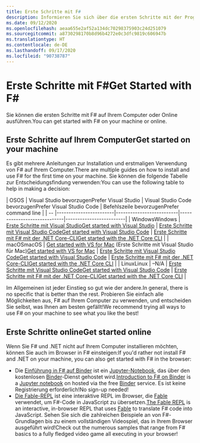 ```yaml
---
title: Erste Schritte mit F#
description: Informieren Sie sich über die ersten Schritte mit der Programmiersprache F#.
ms.date: 09/12/2020
ms.openlocfilehash: aeaa655e2af52a134dc70298375903c24d251079
ms.sourcegitcommit: a8730298170b8d96b4272e0c3dfc9819c606947b
ms.translationtype: HT
ms.contentlocale: de-DE
ms.lasthandoff: 09/17/2020
ms.locfileid: "90738787"
---
```

# <a name="get-started-with-f"></a><span data-ttu-id="fd111-103">Erste Schritte mit F\#</span><span class="sxs-lookup"><span data-stu-id="fd111-103">Get Started with F\#</span></span>

<span data-ttu-id="fd111-104">Sie können die ersten Schritte mit F# auf Ihrem Computer oder Online ausführen.</span><span class="sxs-lookup"><span data-stu-id="fd111-104">You can get started with F# on your machine or online.</span></span>

## <a name="get-started-on-your-machine"></a><span data-ttu-id="fd111-105">Erste Schritte auf Ihrem Computer</span><span class="sxs-lookup"><span data-stu-id="fd111-105">Get started on your machine</span></span>

<span data-ttu-id="fd111-106">Es gibt mehrere Anleitungen zur Installation und erstmaligen Verwendung von F# auf Ihrem Computer.</span><span class="sxs-lookup"><span data-stu-id="fd111-106">There are multiple guides on how to install and use F# for the first time on your machine.</span></span>  <span data-ttu-id="fd111-107">Sie können die folgende Tabelle zur Entscheidungsfindung verwenden:</span><span class="sxs-lookup"><span data-stu-id="fd111-107">You can use the following table to help in making a decision:</span></span>

| <span data-ttu-id="fd111-108">OS</span><span class="sxs-lookup"><span data-stu-id="fd111-108">OS</span></span> | <span data-ttu-id="fd111-109">Visual Studio bevorzugen</span><span class="sxs-lookup"><span data-stu-id="fd111-109">Prefer Visual Studio</span></span> | <span data-ttu-id="fd111-110">Visual Studio Code bevorzugen</span><span class="sxs-lookup"><span data-stu-id="fd111-110">Prefer Visual Studio Code</span></span> | <span data-ttu-id="fd111-111">Befehlszeile bevorzugen</span><span class="sxs-lookup"><span data-stu-id="fd111-111">Prefer command line</span></span> |
| -- |------------------------|--------------------------|-----------------------------|-------------------------|
| <span data-ttu-id="fd111-112">Windows</span><span class="sxs-lookup"><span data-stu-id="fd111-112">Windows</span></span> | [<span data-ttu-id="fd111-113">Erste Schritte mit Visual Studio</span><span class="sxs-lookup"><span data-stu-id="fd111-113">Get started with Visual Studio</span></span>](get-started-visual-studio.md) | [<span data-ttu-id="fd111-114">Erste Schritte mit Visual Studio Code</span><span class="sxs-lookup"><span data-stu-id="fd111-114">Get started with Visual Studio Code</span></span>](get-started-vscode.md) | [<span data-ttu-id="fd111-115">Erste Schritte mit F# mit der .NET Core-CLI</span><span class="sxs-lookup"><span data-stu-id="fd111-115">Get started with the .NET Core CLI</span></span>](get-started-command-line.md) |
| <span data-ttu-id="fd111-116">macOS</span><span class="sxs-lookup"><span data-stu-id="fd111-116">macOS</span></span> | <span data-ttu-id="fd111-117">[Get started with VS for Mac](get-started-with-visual-studio-for-mac.md) (Erste Schritte mit Visual Studio für Mac)</span><span class="sxs-lookup"><span data-stu-id="fd111-117">[Get started with VS for Mac](get-started-with-visual-studio-for-mac.md)</span></span> | [<span data-ttu-id="fd111-118">Erste Schritte mit Visual Studio Code</span><span class="sxs-lookup"><span data-stu-id="fd111-118">Get started with Visual Studio Code</span></span>](get-started-vscode.md) | [<span data-ttu-id="fd111-119">Erste Schritte mit F# mit der .NET Core-CLI</span><span class="sxs-lookup"><span data-stu-id="fd111-119">Get started with the .NET Core CLI</span></span>](get-started-command-line.md) |
| <span data-ttu-id="fd111-120">Linux</span><span class="sxs-lookup"><span data-stu-id="fd111-120">Linux</span></span> | <span data-ttu-id="fd111-121">–</span><span class="sxs-lookup"><span data-stu-id="fd111-121">N/A</span></span> | [<span data-ttu-id="fd111-122">Erste Schritte mit Visual Studio Code</span><span class="sxs-lookup"><span data-stu-id="fd111-122">Get started with Visual Studio Code</span></span>](get-started-vscode.md) | [<span data-ttu-id="fd111-123">Erste Schritte mit F# mit der .NET Core-CLI</span><span class="sxs-lookup"><span data-stu-id="fd111-123">Get started with the .NET Core CLI</span></span>](get-started-command-line.md) |

<span data-ttu-id="fd111-124">Im Allgemeinen ist jeder Einstieg so gut wie der andere.</span><span class="sxs-lookup"><span data-stu-id="fd111-124">In general, there is no specific that is better than the rest.</span></span> <span data-ttu-id="fd111-125">Probieren Sie einfach alle Möglichkeiten aus, F# auf Ihrem Computer zu verwenden, und entscheiden Sie selbst, was Ihnen am besten gefällt!</span><span class="sxs-lookup"><span data-stu-id="fd111-125">We recommend trying all ways to use F# on your machine to see what you like the best!</span></span>

## <a name="get-started-online"></a><span data-ttu-id="fd111-126">Erste Schritte online</span><span class="sxs-lookup"><span data-stu-id="fd111-126">Get started online</span></span>

<span data-ttu-id="fd111-127">Wenn Sie F# und .NET nicht auf Ihrem Computer installieren möchten, können Sie auch im Browser in F# einsteigen:</span><span class="sxs-lookup"><span data-stu-id="fd111-127">If you'd rather not install F# and .NET on your machine, you can also get started with F# in the browser:</span></span>

* <span data-ttu-id="fd111-128">Die [Einführung in F# auf Binder](https://mybinder.org/v2/gh/dotnet/interactive/main?urlpath=lab) ist ein [Jupyter-Notebook](https://jupyter.org/), das über den kostenlosen [Binder](https://mybinder.org/)-Dienst gehostet wird.</span><span class="sxs-lookup"><span data-stu-id="fd111-128">[Introduction to F# on Binder](https://mybinder.org/v2/gh/dotnet/interactive/main?urlpath=lab) is a [Jupyter notebook](https://jupyter.org/) on hosted via the free [Binder](https://mybinder.org/) service.</span></span> <span data-ttu-id="fd111-129">Es ist keine Registrierung erforderlich!</span><span class="sxs-lookup"><span data-stu-id="fd111-129">No sign-up needed!</span></span>
* <span data-ttu-id="fd111-130">[Die Fable-REPL](https://fable.io/repl/) ist eine interaktive REPL im Browser, die [Fable](https://fable.io/) verwendet, um F#-Code in JavaScript zu übersetzen.</span><span class="sxs-lookup"><span data-stu-id="fd111-130">[The Fable REPL](https://fable.io/repl/) is an interactive, in-browser REPL that uses [Fable](https://fable.io/) to translate F# code into JavaScript.</span></span> <span data-ttu-id="fd111-131">Sehen Sie sich die zahlreichen Beispiele an von F#-Grundlagen bis zu einem vollständigen Videospiel, das in Ihrem Browser ausgeführt wird!</span><span class="sxs-lookup"><span data-stu-id="fd111-131">Check out the numerous samples that range from F# basics to a fully fledged video game all executing in your browser!</span></span>
